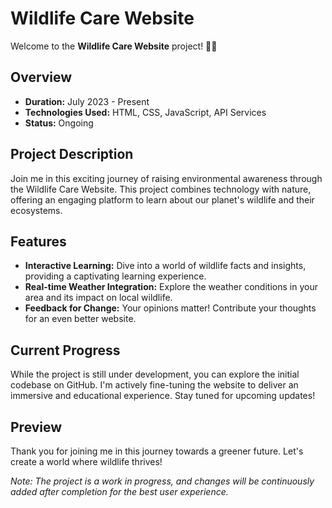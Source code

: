 # Wildlife Care Website

Welcome to the **Wildlife Care Website** project! 🌿🐾

## Overview

- **Duration:** July 2023 - Present
- **Technologies Used:** HTML, CSS, JavaScript, API Services
- **Status:** Ongoing

## Project Description

Join me in this exciting journey of raising environmental awareness through the Wildlife Care Website. This project combines technology with nature, offering an engaging platform to learn about our planet's wildlife and their ecosystems.

## Features

- **Interactive Learning:** Dive into a world of wildlife facts and insights, providing a captivating learning experience.
- **Real-time Weather Integration:** Explore the weather conditions in your area and its impact on local wildlife.
- **Feedback for Change:** Your opinions matter! Contribute your thoughts for an even better website.

## Current Progress

While the project is still under development, you can explore the initial codebase on GitHub. I'm actively fine-tuning the website to deliver an immersive and educational experience. Stay tuned for upcoming updates!

## Preview

Thank you for joining me in this journey towards a greener future. Let's create a world where wildlife thrives!

*Note: The project is a work in progress, and changes will be continuously added after completion for the best user experience.*

